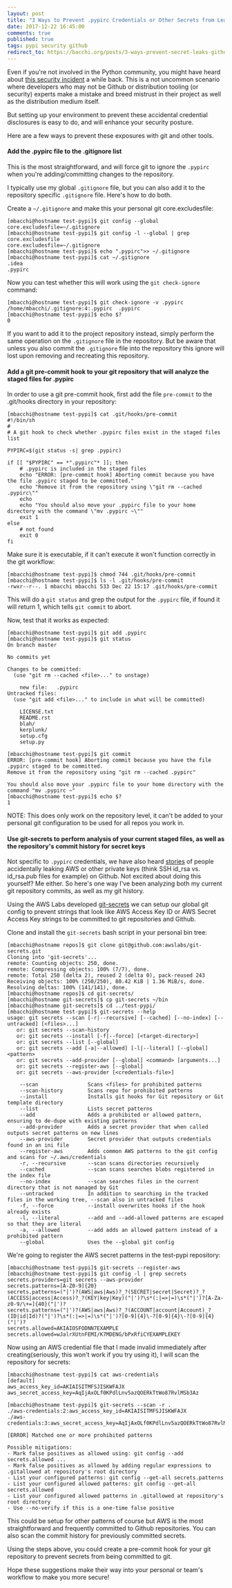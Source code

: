 ```yaml
---
layout: post
title: "3 Ways to Prevent .pypirc Credentials or Other Secrets from Leaking onto Github"
date: 2017-12-22 16:45:00
comments: true
published: true
tags: pypi security github
redirect_to: https://bacchi.org/posts/3-ways-prevent-secret-leaks-github/
---
```


Even if you're not involved in the Python community, you might have heard about
[this security
incident](http://python-security.readthedocs.io/pypi-vuln/index-2017-11-08-pypirc_exposure_on_github.html)
a while back. This is a not uncommon scenario where developers who may not be
Github or distribution tooling (or security) experts make a mistake and breed
mistrust in their project as well as the distribution medium itself.

But setting up your environment to prevent these accidental credential disclosures
is easy to do, and will enhance your security posture.

Here are a few ways to prevent these exposures with git and other tools.

#### Add the .pypirc file to the .gitignore list

This is the most straightforward, and will force git to ignore the `.pypirc` when
you're adding/committing changes to the repository.

I typically use my global `.gitignore` file, but you can also add it to the
repository specific `.gitignore` file. Here's how to do both.

Create a `~/.gitignore` and make this your personal git core.excludesfile:

```
[mbacchi@hostname test-pypi]$ git config --global core.excludesfile=~/.gitignore
[mbacchi@hostname test-pypi]$ git config -l --global | grep core.excludesfile
core.excludesfile=~/.gitignore
[mbacchi@hostname test-pypi]$ echo ".pypirc">> ~/.gitignore
[mbacchi@hostname test-pypi]$ cat ~/.gitignore
.idea
.pypirc
```

Now you can test whether this will work using the `git check-ignore` command:

```
[mbacchi@hostname test-pypi]$ git check-ignore -v .pypirc
/home/mbacchi/.gitignore:4:.pypirc	.pypirc
[mbacchi@hostname test-pypi]$ echo $?
0
```

If you want to add it to the project repository instead, simply perform the
same operation on the `.gitignore` file in the repository. But be aware that
unless you also commit the `.gitignore` file into the repository this ignore
will lost upon removing and recreating this repository.

#### Add a git pre-commit hook to your git repository that will analyze the staged files for .pypirc

In order to use a git pre-commit hook, first add the file `pre-commit` to the
.git/hooks directory in your repository:

```
[mbacchi@hostname test-pypi]$ cat .git/hooks/pre-commit
#!/bin/sh
#
# A git hook to check whether .pypirc files exist in the staged files list

PYPIRC=$(git status -s| grep .pypirc)

if [[ "$PYPIRC" == *".pypirc"* ]]; then
    # .pypirc is included in the staged files
    echo "ERROR: [pre-commit hook] Aborting commit because you have the file .pypirc staged to be committed."
    echo "Remove it from the repository using \"git rm --cached .pypirc\""
    echo
    echo "You should also move your .pypirc file to your home directory with the command \"mv .pypirc ~\""
    exit 1
else
    # not found
    exit 0
fi
```

Make sure it is executable, if it can't execute it won't function correctly
in the git workflow:

```
[mbacchi@hostname test-pypi]$ chmod 744 .git/hooks/pre-commit
[mbacchi@hostname test-pypi]$ ls -l .git/hooks/pre-commit
-rwxr--r--. 1 mbacchi mbacchi 533 Dec 22 15:17 .git/hooks/pre-commit
```

This will do a `git status` and grep the output for the `.pypirc` file, if found
it will return 1, which tells `git commit` to abort.

Now, test that it works as expected:

```
[mbacchi@hostname test-pypi]$ git add .pypirc
[mbacchi@hostname test-pypi]$ git status
On branch master

No commits yet

Changes to be committed:
  (use "git rm --cached <file>..." to unstage)

	new file:   .pypirc
Untracked files:
  (use "git add <file>..." to include in what will be committed)

	LICENSE.txt
	README.rst
	blah/
	kerplunk/
	setup.cfg
	setup.py

[mbacchi@hostname test-pypi]$ git commit
ERROR: [pre-commit hook] Aborting commit because you have the file .pypirc staged to be committed.
Remove it from the repository using "git rm --cached .pypirc"

You should also move your .pypirc file to your home directory with the command "mv .pypirc ~"
[mbacchi@hostname test-pypi]$ echo $?
1
```

NOTE: This does only work on the repository level, it can't be added to your
personal git configuration to be used for all repos you work in.

#### Use git-secrets to perform analysis of your current staged files, as well as the repository's commit history for secret keys

Not specific to `.pypirc` credentials, we have also heard
[stories](https://www.theregister.co.uk/2017/11/14/dxc_github_aws_keys_leaked/)
of people accidentally leaking AWS or other private keys (think SSH id_rsa
vs. id_rsa.pub files for example) on Github. Not excited about doing this
yourself? Me either. So here's one way I've been analyzing both my current
git repository commits, as well as my git history.

Using the AWS Labs developed
[git-secrets](https://github.com/awslabs/git-secrets) we can setup our
global git config to prevent strings that look like AWS Access Key ID or AWS
Secret Access Key strings to be committed to git repositories and Github.

Clone and install the `git-secrets` bash script in your personal bin tree:

```
[mbacchi@hostname repos]$ git clone git@github.com:awslabs/git-secrets.git
Cloning into 'git-secrets'...
remote: Counting objects: 250, done.
remote: Compressing objects: 100% (7/7), done.
remote: Total 250 (delta 2), reused 2 (delta 0), pack-reused 243
Receiving objects: 100% (250/250), 80.42 KiB | 1.36 MiB/s, done.
Resolving deltas: 100% (141/141), done.
[mbacchi@hostname repos]$ cd git-secrets/
[mbacchi@hostname git-secrets]$ cp git-secrets ~/bin
[mbacchi@hostname git-secrets]$ cd ../test-pypi/
[mbacchi@hostname test-pypi]$ git-secrets --help
usage: git secrets --scan [-r|--recursive] [--cached] [--no-index] [--untracked] [<files>...]
   or: git secrets --scan-history
   or: git secrets --install [-f|--force] [<target-directory>]
   or: git secrets --list [--global]
   or: git secrets --add [-a|--allowed] [-l|--literal] [--global] <pattern>
   or: git secrets --add-provider [--global] <command> [arguments...]
   or: git secrets --register-aws [--global]
   or: git secrets --aws-provider [<credentials-file>]

    --scan                Scans <files> for prohibited patterns
    --scan-history        Scans repo for prohibited patterns
    --install             Installs git hooks for Git repository or Git template directory
    --list                Lists secret patterns
    --add                 Adds a prohibited or allowed pattern, ensuring to de-dupe with existing patterns
    --add-provider        Adds a secret provider that when called outputs secret patterns on new lines
    --aws-provider        Secret provider that outputs credentials found in an ini file
    --register-aws        Adds common AWS patterns to the git config and scans for ~/.aws/credentials
    -r, --recursive       --scan scans directories recursively
    --cached              --scan scans searches blobs registered in the index file
    --no-index            --scan searches files in the current directory that is not managed by Git
    --untracked           In addition to searching in the tracked files in the working tree, --scan also in untracked files
    -f, --force           --install overwrites hooks if the hook already exists
    -l, --literal         --add and --add-allowed patterns are escaped so that they are literal
    -a, --allowed         --add adds an allowed pattern instead of a prohibited pattern
    --global              Uses the --global git config
```

We're going to register the AWS secret patterns in the test-pypi repository:

```
[mbacchi@hostname test-pypi]$ git-secrets --register-aws
[mbacchi@hostname test-pypi]$ git config -l | grep secrets
secrets.providers=git secrets --aws-provider
secrets.patterns=[A-Z0-9]{20}
secrets.patterns=("|')?(AWS|aws|Aws)?_?(SECRET|secret|Secret)?_?(ACCESS|access|Access)?_?(KEY|key|Key)("|')?\s*(:|=>|=)\s*("|')?[A-Za-z0-9/\+=]{40}("|')?
secrets.patterns=("|')?(AWS|aws|Aws)?_?(ACCOUNT|account|Account)_?(ID|id|Id)?("|')?\s*(:|=>|=)\s*("|')?[0-9]{4}\-?[0-9]{4}\-?[0-9]{4}("|')?
secrets.allowed=AKIAIOSFODNN7EXAMPLE
secrets.allowed=wJalrXUtnFEMI/K7MDENG/bPxRfiCYEXAMPLEKEY
```

Now using an AWS credential file that I made invalid immediately after
creating(seriously, this won't work if you try using it), I will scan the
repository for secrets:

```
[mbacchi@hostname test-pypi]$ cat aws-credentials
[default]
aws_access_key_id=AKIAISITMFSJISKWFAJX
aws_secret_access_key=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

[mbacchi@hostname test-pypi]$ git-secrets --scan -r .
./aws-credentials:2:aws_access_key_id=AKIAISITMFSJISKWFAJX
./aws-credentials:3:aws_secret_access_key=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

[ERROR] Matched one or more prohibited patterns

Possible mitigations:
- Mark false positives as allowed using: git config --add secrets.allowed ...
- Mark false positives as allowed by adding regular expressions to .gitallowed at repository's root directory
- List your configured patterns: git config --get-all secrets.patterns
- List your configured allowed patterns: git config --get-all secrets.allowed
- List your configured allowed patterns in .gitallowed at repository's root directory
- Use --no-verify if this is a one-time false positive
```

This could be setup for other patterns of course but AWS is the most
straightforward and frequently committed to Github repositories. You can also
scan the commit history for previously committed secrets.

Using the steps above, you could create a pre-commit hook for your git
repository to prevent secrets from being committed to git.

Hope these suggestions make their way into your personal or team's workflow to
make you more secure!

